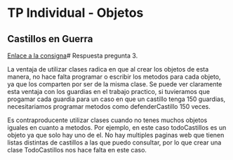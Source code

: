 # TP Individual - Objetos 
## Castillos en Guerra


[Enlace a la consigna](https://docs.google.com/document/d/1GBfGRk3Sgiw-obxy3uITdnZKUj1qgNLTzCoxF0f7Z2Q/)# Respuesta pregunta 3.

La ventaja de utilizar clases radica en que al crear los objetos de esta manera, no hace 
falta programar o escribir los metodos para cada objeto, ya que los comparten por ser 
de la misma clase. Se puede ver claramente esta ventaja con los guardias en el trabajo 
practico, si tuvieramos que progamar cada guardia para un caso en que un castillo tenga 150 guardias,
necesitariamos programar metodos como defenderCastillo 150 veces.

Es contraproducente utilizar clases cuando no tenes muchos objetos iguales en cuanto a metodos.
Por ejemplo, en este caso todoCastillos es un objeto ya que solo hay uno de el.
No hay multiples paginas web que tienen listas distintas de castillos a las que puedo consultar,
por lo que crear una clase TodoCastillos nos hace falta en este caso.